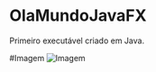 # OlaMundoJavaFX

Primeiro executável criado em Java.

#Imagem
![Imagem](https://user-images.githubusercontent.com/79422132/113540724-1cd1d700-95b7-11eb-8aa9-4957d466c287.png)
